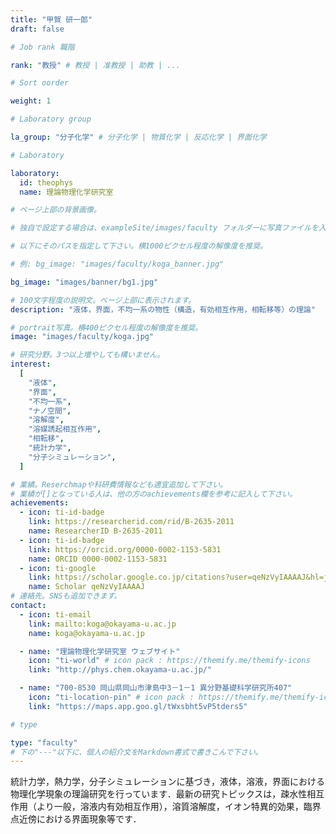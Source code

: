 ```yaml
---
title: "甲賀 研一郎"
draft: false

# Job rank 職階

rank: "教授" # 教授 | 准教授 | 助教 | ...

# Sort oorder

weight: 1

# Laboratory group

la_group: "分子化学" # 分子化学 | 物質化学 | 反応化学 | 界面化学

# Laboratory

laboratory:
  id: theophys
  name: 理論物理化学研究室

# ページ上部の背景画像。

# 独自で設定する場合は、exampleSite/images/faculty フォルダーに写真ファイルを入れ、

# 以下にそのパスを指定して下さい。横1000ピクセル程度の解像度を推奨。

# 例: bg_image: "images/faculty/koga_banner.jpg"

bg_image: "images/banner/bg1.jpg"

# 100文字程度の説明文。ページ上部に表示されます。
description: "液体，界面，不均一系の物性（構造，有効相互作用，相転移等）の理論"

# portrait写真。横400ピクセル程度の解像度を推奨。
image: "images/faculty/koga.jpg"

# 研究分野。3つ以上増やしても構いません。
interest:
  [
    "液体",
    "界面",
    "不均一系",
    "ナノ空間",
    "溶解度",
    "溶媒誘起相互作用",
    "相転移",
    "統計力学",
    "分子シミュレーション",
  ]

# 業績。Reserchmapや科研費情報なども適宜追加して下さい。
# 業績が[]となっている人は、他の方のachievements欄を参考に記入して下さい。
achievements:
  - icon: ti-id-badge
    link: https://researcherid.com/rid/B-2635-2011
    name: ResearcherID B-2635-2011
  - icon: ti-id-badge
    link: https://orcid.org/0000-0002-1153-5831
    name: ORCID 0000-0002-1153-5831
  - icon: ti-google
    link: https://scholar.google.co.jp/citations?user=qeNzVyIAAAAJ&hl=ja&oi=ao
    name: Scholar qeNzVyIAAAAJ
# 連絡先。SNSも追加できます。
contact:
  - icon: ti-email
    link: mailto:koga@okayama-u.ac.jp
    name: koga@okayama-u.ac.jp

  - name: "理論物理化学研究室 ウェブサイト"
    icon: "ti-world" # icon pack : https://themify.me/themify-icons
    link: "http://phys.chem.okayama-u.ac.jp/"

  - name: "700-8530 岡山県岡山市津島中3－1－1 異分野基礎科学研究所407"
    icon: "ti-location-pin" # icon pack : https://themify.me/themify-icons
    link: "https://maps.app.goo.gl/tWxsbht5vP5tders5"

# type

type: "faculty"
# 下の"---"以下に、個人の紹介文をMarkdown書式で書きこんで下さい。
---
```


統計力学，熱力学，分子シミュレーションに基づき，液体，溶液，界面における物理化学現象の理論研究を行っています．最新の研究トピックスは，疎水性相互作用（より一般，溶液内有効相互作用），溶質溶解度，イオン特異的効果，臨界点近傍における界面現象等です．
